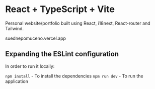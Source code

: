 # React + TypeScript + Vite

Personal website/portfolio built using React, i18next, React-router and Tailwind.

suednepomuceno.vercel.app

## Expanding the ESLint configuration

In order to run it locally:

`npm install` - To install the dependencies
`npm run dev` - To run the application
